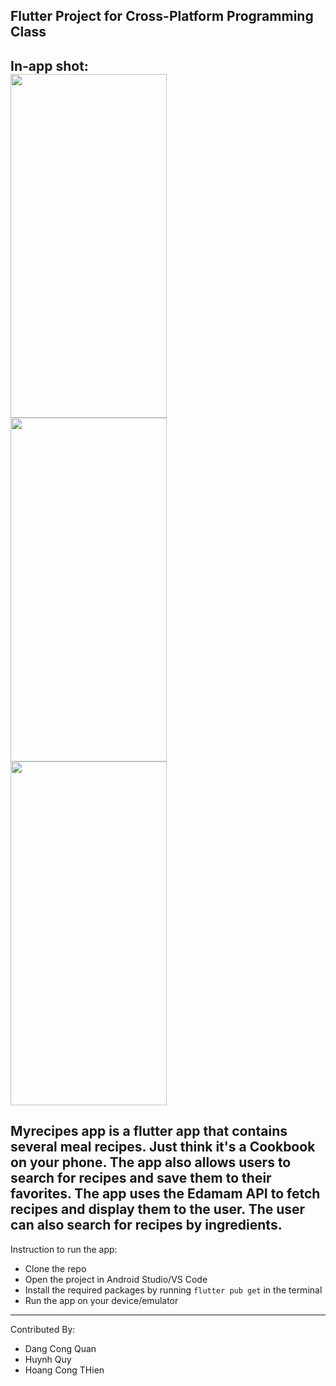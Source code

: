 Flutter Project for Cross-Platform Programming Class
-----
In-app shot:    
<img src="https://github.com/sugarete/recipe/assets/95682937/c8839bd6-5344-4e53-a322-f1e8315d537c" width="250" height="550">
<img src="https://github.com/sugarete/recipe/assets/95682937/42eabe25-e4f8-43cd-b933-d7e635eb7aa2" width="250" height="550">
<img src="https://github.com/sugarete/recipe/assets/95682937/1d7f848f-63af-432b-a26c-24bb0f4aa8bf" width="250" height="550">   
-----
Myrecipes app is a flutter app that contains several meal recipes. Just think it's a Cookbook on your phone. The app also allows users to search for recipes and save them to their favorites. The app uses the Edamam API to fetch recipes and display them to the user. The user can also search for recipes by ingredients.  
-----
Instruction to run the app:
- Clone the repo  
- Open the project in Android Studio/VS Code
- Install the required packages by running `flutter pub get` in the terminal
- Run the app on your device/emulator
-----
Contributed By: 
- Dang Cong Quan
- Huynh Quy
- Hoang Cong THien